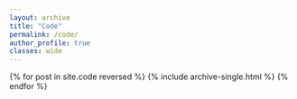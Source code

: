 ```yaml
---
layout: archive
title: "Code"
permalink: /code/
author_profile: true
classes: wide
---
```


{% for post in site.code reversed %}
  {% include archive-single.html %}
{% endfor %}
